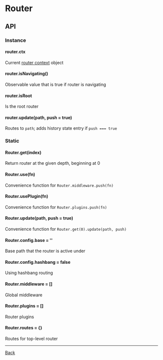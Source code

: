 # Router

## API

### Instance

#### router.ctx
Current [router context](./context.md) object

#### router.isNavigating()
Observable value that is true if router is navigating

#### router.isRoot
Is the root router

#### router.update(path, push = true)
Routes to `path`; adds history state entry if `push === true`

### Static

#### Router.get(index)
Return router at the given depth, beginning at 0

#### Router.use(fn)
Convenience function for `Router.middleware.push(fn)`

#### Router.usePlugin(fn)
Convenience function for `Router.plugins.push(fn)`

#### Router.update(path, push = true)
Convenience function for `Router.get(0).update(path, push)`

#### Router.config.base = ''
Base path that the router is active under

#### Router.config.hashbang = false
Using hashbang routing

#### Router.middleware = []
Global middleware

#### Router.plugins = []
Router plugins

#### Router.routes = {}
Routes for top-level router

---

[Back](./README.md)
